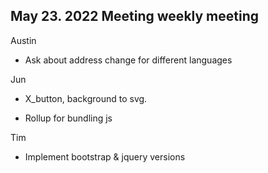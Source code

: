 May 23. 2022 Meeting weekly meeting
-----------------------------------

Austin

-   Ask about address change for different languages

Jun

-   X_button, background to svg. 

-   Rollup for bundling js

Tim

-   Implement bootstrap & jquery versions